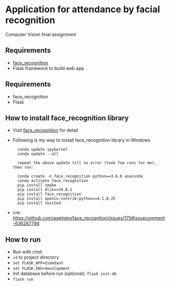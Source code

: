 # Application for attendance by facial recognition
Computer Vision final assignment

## Requirements
- [face_recognition](https://github.com/ageitgey/face_recognition)
- Flask framework to build web app


## Requirements
- face_recognition
- Flask

## How to install face_recognition library
- Visit [face_recognition](https://github.com/ageitgey/face_recognition) for detail
- Following is my way to install face_recognition library in Windows

        conda update ipykernel
        conda update --all

        repeat the above update till no error (took few runs for me), then run:

        conda create -n face_recognition python==3.6.6 anaconda
        conda activate face_recognition
        pip install cmake
        pip install dlib==19.8.1
        pip install face_recognition
        pip install opencv-contrib-python==4.1.0.25
        pip install twisted

- cre: https://github.com/ageitgey/face_recognition/issues/175#issuecomment-636287794


## How to run
- Run with cmd:
- `cd` to project directory
- `set FLASK_APP=diemdanh`
- `set FLASK_ENV=development`
- Init database before run (optional): `flask init-db`
- `flask run`

